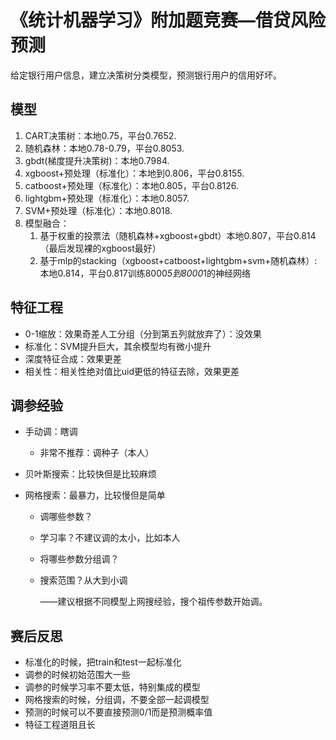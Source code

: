 # 《统计机器学习》附加题竞赛—借贷风险预测

给定银行用户信息，建立决策树分类模型，预测银行用户的信用好坏。

## 模型

1. CART决策树：本地0.75，平台0.7652. 
2. 随机森林：本地0.78-0.79，平台0.8053. 
3. gbdt(梯度提升决策树)：本地0.7984. 
4. xgboost+预处理（标准化）：本地到0.806，平台0.8155. 
5. catboost+预处理（标准化）：本地0.805，平台0.8126. 
6. lightgbm+预处理（标准化）：本地0.8057. 
7. SVM+预处理（标准化）：本地0.8018. 
8. 模型融合：
   1. 基于权重的投票法（随机森林+xgboost+gbdt）本地0.807，平台0.814（最后发现裸的xgboost最好）
   2. 基于mlp的stacking（xgboost+catboost+lightgbm+svm+随机森林）:本地0.814，平台0.817训练8000*5到8000*1的神经网络

## 特征工程

* 0-1缩放：效果奇差人工分组（分到第五列就放弃了）：没效果
* 标准化：SVM提升巨大，其余模型均有微小提升
* 深度特征合成：效果更差
* 相关性：相关性绝对值比uid更低的特征去除，效果更差

##  调参经验

* 手动调：瞎调

  * 非常不推荐：调种子（本人）

* 贝叶斯搜索：比较快但是比较麻烦

* 网格搜索：最暴力，比较慢但是简单

  * 调哪些参数？

  * 学习率？不建议调的太小，比如本人

  * 将哪些参数分组调？

  * 搜索范围？从大到小调

    ——建议根据不同模型上网搜经验，搜个祖传参数开始调。

## 赛后反思

* 标准化的时候，把train和test一起标准化
* 调参的时候初始范围大一些
* 调参的时候学习率不要太低，特别集成的模型
* 网格搜索的时候，分组调，不要全部一起调模型
* 预测的时候可以不要直接预测0/1而是预测概率值
* 特征工程道阻且长